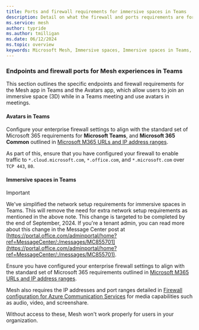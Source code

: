 ```yaml
---
title: Ports and firewall requirements for immersive spaces in Teams
description: Detail on what the firewall and ports requirements are for immersive spaces in Teams.
ms.service: mesh
author: typride
ms.author: tmilligan
ms.date: 06/12/2024
ms.topic: overview
keywords: Microsoft Mesh, Immersive spaces, Immersive spaces in Teams, setup, admin, M365, ports and firewall, requirements
---
```


### Endpoints and firewall ports for Mesh experiences in Teams

This section outlines the specific endpoints and firewall requirements for the Mesh app in Teams and the Avatars app, which allow users to join an immersive space (3D) while in a Teams meeting and use avatars in meetings.

#### Avatars in Teams

Configure your enterprise firewall settings to align with the standard set of Microsoft 365 requirements for **Microsoft Teams**, and **Microsoft 365 Common** outlined in [Microsoft M365 URLs and IP address ranges](/microsoft-365/enterprise/urls-and-ip-address-ranges?view=o365-worldwide&preserve-view=true).

As part of this, ensure that you have configured your firewall to enable traffic to `*.cloud.microsoft.com`, `*.office.com`, and `*.microsoft.com` over `TCP 443`, `80`.

#### Immersive spaces in Teams

> [!IMPORTANT]
> We've simplified the network setup requirements for immersive spaces in Teams. This will remove the need for extra network setup requirements as mentioned in the above note. This change is targeted to be completed by the end of September, 2024.  If you're a tenant admin, you can read more about this change in the Message Center post at [https://portal.office.com/adminportal/home?ref=MessageCenter/:/messages/MC855701](https://portal.office.com/adminportal/home?ref=MessageCenter/:/messages/MC855701).

Ensure you have configured your enterprise firewall settings to align with the standard set of Microsoft 365 requirements outlined in [Microsoft M365 URLs and IP address ranges](/microsoft-365/enterprise/urls-and-ip-address-ranges?view=o365-worldwide&preserve-view=true).

Mesh also requires the IP addresses and port ranges detailed in [Firewall configuration for Azure Communication Services](/azure/communication-services/concepts/voice-video-calling/network-requirements#firewall-configuration&preserve-view=true) for media capabilities such as audio, video, and screenshare.

Without access to these, Mesh won't work properly for users in your organization.
